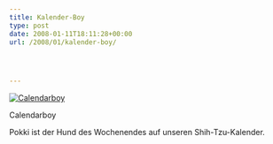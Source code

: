 ```yaml
---
title: Kalender-Boy
type: post
date: 2008-01-11T18:11:28+00:00
url: /2008/01/kalender-boy/




---
```

<div class="flickr">
  <a href="http://www.flickr.com/photos/schreibblogade/2186513983/" title="Calendarboy"><img src="//farm3.static.flickr.com/2110/2186513983_1810ef1707.jpg" alt="Calendarboy" /></a></p>

  <p>
    Calendarboy
  </p>
</div>

Pokki ist der Hund des Wochenendes auf unseren Shih-Tzu-Kalender.
